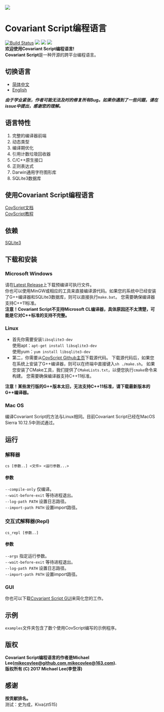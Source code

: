 ![](https://github.com/covscript/covscript/raw/master/icon/covariant_script_wide.png)
# Covariant Script编程语言 #
[![Build Status](https://travis-ci.org/covscript/covscript.svg?branch=master)](https://travis-ci.org/covscript/covscript) [![](https://img.shields.io/badge/GUI%20build-passing-blue.svg)](https://github.com/covscript/covscript-gui/releases/latest) [![](https://img.shields.io/badge/language-C%2B%2B-blue.svg)](http://www.cplusplus.com/) [![](https://img.shields.io/badge/license-AGPL--3.0-blue.svg)](https://github.com/covscript/covscript/blob/master/LICENSE)  
**欢迎使用Covariant Script编程语言!**  
**Covariant Script**是一种开源的跨平台编程语言。
## 切换语言 ##
- [简体中文](https://github.com/covscript/covscript/blob/master/README.zh_CN.md)
- [English](https://github.com/covscript/covscript/blob/master/README.md)

***由于学业紧张，作者可能无法及时的修复所有Bug。如果你遇到了一些问题，请在issue中提出，感谢您的理解。***
## 语言特性 ##
1. 完整的编译器前端
2. 动态类型
3. 编译期优化
4. 引用计数垃圾回收器
5. C/C++原生接口
6. 正则表达式
7. Darwin通用字符图形库
8. SQLite3数据库

## 使用Covariant Script编程语言 ##
[CovScript文档](https://github.com/covscript/covscript-docs)  
[CovScript教程](https://github.com/covscript/covscript-tutorial)  
## 依赖 ##
[SQLite3](http://www.sqlite.org/)
## 下载和安装 ##
### Microsoft Windows ###
请在[Latest Release](https://github.com/covscript/covscript/releases/latest)上下载预编译可执行文件。  
你也可以使用MinGW或相应的工具来直接编译源代码。如果您的系统中已经安装了G++编译器和SQLite3数据库，则可以直接执行`make.bat`。 您需要确保编译器支持C++11标准。  
**注意！Covariant Script不支持Microsoft CL编译器，具体原因还不太清楚，可能是它对C++标准的支持不完整。**
### Linux ###
- 首先你需要安装`libsqlite3-dev`  
使用apt：`apt-get install libsqlite3-dev`  
使用yum：`yum install libsqlite3-dev`  
- 第二，你需要从[CovScript Github主页](https://github.com/covscript/covscript)下载源代码。
下载源代码后，如果您在系统上安装了G++编译器，则可以在终端中直接键入`sh ./make.sh`。
如果您安装了CMake工具，我们提供了`CMakeLists.txt`，以便您执行`cmake`命令来构建。
您需要确保编译器支持C++11标准。

**注意！某些发行版的G++版本太旧，无法支持C++11标准，请下载最新版本的G++编译器。**
### Mac OS ###
编译Covariant Script的方法与Linux相同。目前Covariant Script已经在MacOS Sierra 10.12.5中测试通过。
## 运行 ##
### 解释器 ###
`cs [参数..] <文件> <运行参数...>`  
#### 参数 ####
`--compile-only` 仅编译。  
`--wait-before-exit` 等待进程退出。  
`--log-path PATH` 设置日志路径。  
`--import-path PATH` 设置import路径。  
### 交互式解释器(Repl) ###
`cs_repl [参数..]`  
#### 参数 ####
`--args` 指定运行参数。  
`--wait-before-exit` 等待进程退出。  
`--log-path PATH` 设置日志路径。  
`--import-path PATH` 设置import路径。  
### GUI ###
你也可以下载[Covariant Script GUI](https://github.com/covscript/covscript-gui/releases/latest)来简化您的工作。
## 示例 ##
`examples`文件夹包含了数个使用CovScript编写的示例程序。
## 版权 ##
**Covariant Script编程语言的作者是Michael Lee(mikecovlee@github.com,mikecovlee@163.com).**  
**版权所有 (C) 2017 Michael Lee(李登淳)**  
## 感谢 ##
**按贡献排名。**  
测试：史为成，Kiva(zt515)  

